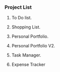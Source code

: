 ### Project List

1. To Do list.

2. Shopping List.

3. Personal Portfolio.

4. Personal Portfolio V2.

5. Task Manager.

6. Expense Tracker
